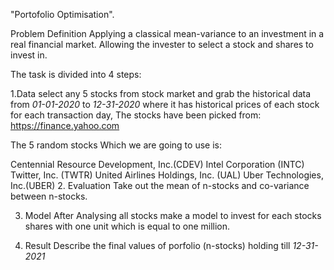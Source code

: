 "Portofolio Optimisation".

Problem Definition
Applying a classical mean-variance to an investment in a real financial market. Allowing the invester to select a stock and shares to invest in.

The task is divided into 4 steps:

1.Data
select any 5 stocks from stock market and grab the historical data from *01-01-2020* to *12-31-2020* where it has historical prices of each stock for each transaction day, The stocks have been picked from: https://finance.yahoo.com

The 5 random stocks Which we are going to use is:

Centennial Resource Development, Inc.(CDEV)
Intel Corporation (INTC)
Twitter, Inc. (TWTR)
United Airlines Holdings, Inc. (UAL)
Uber Technologies, Inc.(UBER)
2. Evaluation
Take out the mean of n-stocks and co-variance between n-stocks.

3. Model
After Analysing all stocks make a model to invest for each stocks shares with one unit which is equal to one million.

4. Result
Describe the final values of porfolio (n-stocks) holding till *12-31-2021*
